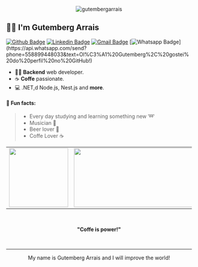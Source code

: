 <p align="center"> 
  <img src="https://watablogtravel.com/wp-content/uploads/2019/08/undraw_programming_2svr.png" alt="gutembergarrais" />
</p>

## :man_technologist: I'm Gutemberg Arrais

[![Github Badge](https://img.shields.io/badge/-Github-000?style=flat-square&logo=Github&logoColor=white&link=https://github.com/Gutemberg-Arrais)](https://github.com/Gutemberg-Arrais)
[![Linkedin Badge](https://img.shields.io/badge/-LinkedIn-blue?style=flat-square&logo=Linkedin&logoColor=white&link=https://www.linkedin.com/in/gutemberg-arrais-55342919b/)](https://www.linkedin.com/in/gutemberg-arrais-55342919b/)
[![Gmail Badge](https://img.shields.io/badge/-Gmail-c14438?style=flat-square&logo=Gmail&logoColor=white&link=mailto:arraisgutemberg@gmail.com)](mailto:arraisgutemberg@gmail.com)
[![Whatsapp Badge](https://img.shields.io/badge/-Whatsapp-4CA143?style=flat-square&labelColor=4CA143&logo=whatsapp&logoColor=white&link=https://api.whatsapp.com/send?phone=5588988328851&text=Ol%C3%A1%20Gutemberg%2C%20gostei%20do%20perfil%20no%20GitHub!)](https://api.whatsapp.com/send?phone=558899448033&text=Ol%C3%A1%20Gutemberg%2C%20gostei%20do%20perfil%20no%20GitHub!)

- :man_technologist: **Backend** web developer. 
- ☕ **Coffe** passionate.
- :computer: .NET,d Node.js, Nest.js and **more**.

#### :scroll: Fun facts: 
>  * Every day studying and learning something new :loop:
>  * Musician :saxophone:
>  * Beer lover 🍺
>  * Coffe Lover ☕


<table>
    <tr>
        <td>
          <img widht="339px" height="160px" src="https://github-readme-stats.vercel.app/api/top-langs/?username=Gutemberg-Arrais&hide=html&layout=compact&theme=dracula" />
        </td>
        <td>
          <img  width="400px" height="160px" src="https://github-readme-stats.vercel.app/api?username=Gutemberg-Arrais&theme=dracula" />
        </td>
    </tr>   
</table>

</br>
<p align="center"><strong>"Coffe is power!"</strong></p>  
</br>

  ---
  
<p align="center">  
  My name is Gutemberg Arrais and I will improve the world!
</p>
